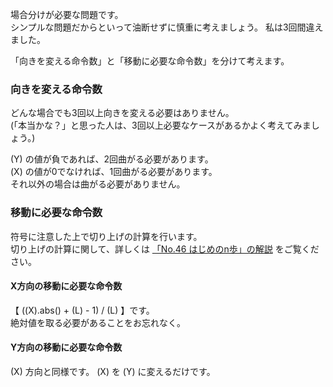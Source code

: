 場合分けが必要な問題です。  
シンプルな問題だからといって油断せずに慎重に考えましょう。 私は3回間違えました。

「向きを変える命令数」と「移動に必要な命令数」を分けて考えます。

### 向きを変える命令数
どんな場合でも3回以上向きを変える必要はありません。  
(「本当かな？」と思った人は、3回以上必要なケースがあるかよく考えてみましょう。)

\(Y\) の値が負であれば、2回曲がる必要があります。  
\(X\) の値が0でなければ、1回曲がる必要があります。  
それ以外の場合は曲がる必要がありません。

### 移動に必要な命令数
符号に注意した上で切り上げの計算を行います。  
切り上げの計算に関して、詳しくは [「No.46 はじめのn歩」の解説][1] をご覧ください。 

#### X方向の移動に必要な命令数
【 (\(X\).abs() + \(L\) - 1) / \(L\) 】です。  
絶対値を取る必要があることをお忘れなく。

#### Y方向の移動に必要な命令数
\(X\) 方向と同様です。 \(X\) を \(Y\) に変えるだけです。

[1]: http://tatt.ch/yukicoder/46